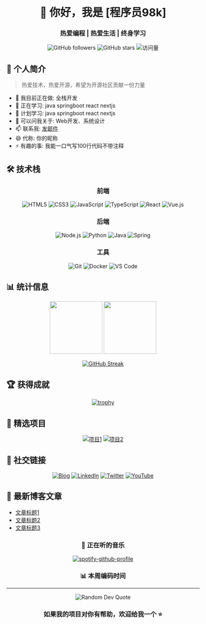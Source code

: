 <div align="center">
  
# 👋 你好，我是 [程序员98k] 
### 热爱编程 | 热爱生活 | 终身学习

<p>
  <img src="https://img.shields.io/github/followers/你的用户名?label=Followers&style=social" alt="GitHub followers">
  <img src="https://img.shields.io/github/stars/你的用户名?style=social" alt="GitHub stars">
  <img src="https://komarev.com/ghpvc/?username=你的用户名&color=brightgreen" alt="访问量">
</p>

</div>

## 🎯 个人简介
> 热爱技术，热爱开源，希望为开源社区贡献一份力量

- 🔭 我目前正在做: 全栈开发
- 🌱 正在学习: java springboot react nextjs 
- 🤔 计划学习: java springboot react nextjs
- 💬 可以问我关于: Web开发、系统设计
- 📫 联系我: [发邮件](mailto:2463553057@qq.com)
- 😄 代称: 你的昵称
- ⚡ 有趣的事: 我能一口气写100行代码不带注释

## 🛠️ 技术栈
<div align="center">
  
### 前端
![HTML5](https://img.shields.io/badge/-HTML5-E34F26?style=flat-square&logo=html5&logoColor=white)
![CSS3](https://img.shields.io/badge/-CSS3-1572B6?style=flat-square&logo=css3)
![JavaScript](https://img.shields.io/badge/-JavaScript-F7DF1E?style=flat-square&logo=javascript&logoColor=black)
![TypeScript](https://img.shields.io/badge/-TypeScript-007ACC?style=flat-square&logo=typescript&logoColor=white)
![React](https://img.shields.io/badge/-React-61DAFB?style=flat-square&logo=react&logoColor=black)
![Vue.js](https://img.shields.io/badge/-Vue.js-4FC08D?style=flat-square&logo=vue.js&logoColor=white)

### 后端
![Node.js](https://img.shields.io/badge/-Node.js-339933?style=flat-square&logo=node.js&logoColor=white)
![Python](https://img.shields.io/badge/-Python-3776AB?style=flat-square&logo=python&logoColor=white)
![Java](https://img.shields.io/badge/-Java-007396?style=flat-square&logo=java&logoColor=white)
![Spring](https://img.shields.io/badge/-Spring-6DB33F?style=flat-square&logo=spring&logoColor=white)

### 工具
![Git](https://img.shields.io/badge/-Git-F05032?style=flat-square&logo=git&logoColor=white)
![Docker](https://img.shields.io/badge/-Docker-2496ED?style=flat-square&logo=docker&logoColor=white)
![VS Code](https://img.shields.io/badge/-VS%20Code-007ACC?style=flat-square&logo=visual-studio-code)

</div>

## 📊 统计信息
<div align="center">
  <img height="137px" src="https://github-readme-stats.vercel.app/api?username=你的用户名&hide_title=true&hide_border=true&show_icons=true&include_all_commits=true&line_height=21&theme=radical" />
  <img height="137px" src="https://github-readme-stats.vercel.app/api/top-langs/?username=你的用户名&hide_title=true&hide_border=true&layout=compact&theme=radical" />
</div>

<div align="center">
  
[![GitHub Streak](https://github-readme-streak-stats.herokuapp.com/?user=你的用户名&theme=radical)](https://git.io/streak-stats)

</div>

## 🏆 获得成就
<div align="center">
  
[![trophy](https://github-profile-trophy.vercel.app/?username=你的用户名&theme=radical&row=1&column=6)](https://github.com/ryo-ma/github-profile-trophy)

</div>

## 📌 精选项目
<div align="center">
  
[![项目1](https://github-readme-stats.vercel.app/api/pin/?username=你的用户名&repo=项目1&theme=radical)](https://github.com/你的用户名/项目1)
[![项目2](https://github-readme-stats.vercel.app/api/pin/?username=你的用户名&repo=项目2&theme=radical)](https://github.com/你的用户名/项目2)

</div>

## 🤝 社交链接
<div align="center">
  
[![Blog](https://img.shields.io/badge/Blog-FF4088?style=for-the-badge&logo=hugo&logoColor=white)](https://你的博客地址)
[![LinkedIn](https://img.shields.io/badge/LinkedIn-0077B5?style=for-the-badge&logo=linkedin&logoColor=white)](https://linkedin.com/in/你的ID)
[![Twitter](https://img.shields.io/badge/Twitter-1DA1F2?style=for-the-badge&logo=twitter&logoColor=white)](https://twitter.com/你的ID)
[![YouTube](https://img.shields.io/badge/YouTube-FF0000?style=for-the-badge&logo=youtube&logoColor=white)](https://youtube.com/你的ID)

</div>

## 📝 最新博客文章
<!-- BLOG-POST-LIST:START -->
- [文章标题1](文章链接1)
- [文章标题2](文章链接2)
- [文章标题3](文章链接3)
<!-- BLOG-POST-LIST:END -->

<div align="center">
  
### 🎵 正在听的音乐

[![spotify-github-profile](https://spotify-github-profile.vercel.app/api/view?uid=你的SPOTIFY_ID&cover_image=true&theme=novatorem)](https://spotify-github-profile.vercel.app/api/view?uid=你的SPOTIFY_ID&redirect=true)

### 📊 本周编码时间

<!--START_SECTION:waka-->
<!--END_SECTION:waka-->

</div>

---

<div align="center">
  <img src="https://quotes-github-readme.vercel.app/api?type=horizontal&theme=radical" alt="Random Dev Quote"/>
  
  ### 如果我的项目对你有帮助，欢迎给我一个 ⭐️
</div>
